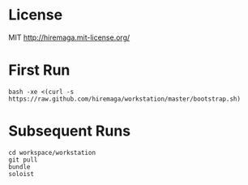 # License

MIT http://hiremaga.mit-license.org/

# First Run

    bash -xe <(curl -s https://raw.github.com/hiremaga/workstation/master/bootstrap.sh)

# Subsequent Runs

    cd workspace/workstation
    git pull
    bundle
    soloist

